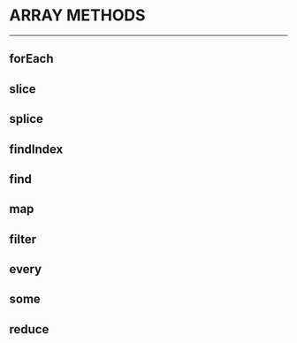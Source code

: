 # ARRAY METHODS

---

## forEach

## slice

## splice

## findIndex

## find

## map

## filter

## every

## some

## reduce

